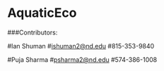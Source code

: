 # AquaticEco

###Contributors:

#Ian Shuman
#ishuman2@nd.edu
#815-353-9840

#Puja Sharma
#psharma2@nd.edu
#574-386-1008
